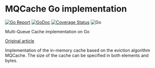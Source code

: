 # MQCache Go implementation
[![Go Report](https://goreportcard.com/badge/github.com/satmaelstorm/mqcache)](https://goreportcard.com/report/github.com/satmaelstorm/fasthttp) 
[![GoDoc](https://godoc.org/github.com/satmaelstorm/mqcache?status.svg)](http://godoc.org/github.com/satmaeltorm/mqcache)
[![Coverage Status](https://coveralls.io/repos/github/satmaelstorm/mqcache/badge.svg?branch=master)](https://coveralls.io/github/satmaelstorm/mqcache?branch=master) 
![Go](https://github.com/kak-tus/nan/workflows/Go/badge.svg)

Multi-Queue Cache implementation on Go

[Original article](https://www.usenix.org/legacy/events/usenix01/full_papers/zhou/zhou.pdf)

Implementation of the in-memory cache based on the eviction algorithm MQCache. 
The size of the cache can be specified in both elements and bytes.
